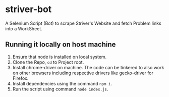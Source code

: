 # striver-bot

A Selenium Script (Bot) to scrape Striver's Website and fetch Problem links into a WorkSheet.

## Running it locally on host machine

  1. Ensure that node is installed on local system.
  2. Clone the Repo, `cd` to Project root.
  3. Install chrome-driver on machine. The code can be tinkered to also work on other browsers including respective drivers like gecko-driver for Firefox.
  4. Install dependencies using the command `npm i`.
  5. Run the script using command `node index.js`.
